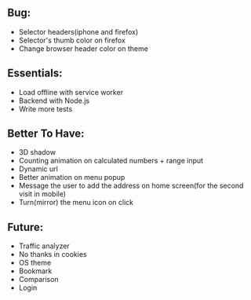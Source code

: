 ## Bug:
- Selector headers(iphone and firefox)
- Selector's thumb color on firefox
- Change browser header color on theme

## Essentials:
- Load offline with service worker
- Backend with Node.js
- Write more tests

## Better To Have:
- 3D shadow
- Counting animation on calculated numbers + range input
- Dynamic url
- Better animation on menu popup
- Message the user to add the address on home screen(for the second visit in mobile)
- Turn(mirror) the menu icon on click

## Future:
- Traffic analyzer
- No thanks in cookies
- OS theme
- Bookmark
- Comparison
- Login